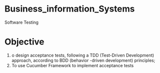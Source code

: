 # Business_information_Systems
Software Testing

# Objective 
1. o design acceptance tests, following a TDD (Test-Driven Development) approach, according to BDD (behavior -driven development) principles; 
2. To use Cucumber Framework to implement acceptance tests

